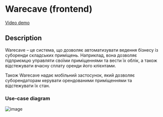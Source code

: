 # Warecave (frontend)
[Video demo](https://drive.google.com/file/d/18SrsfszQiL5CcGlVvZ4vgaFlRQrrrnka/view?usp=sharing)

## Description
Warecave – це система, що дозволяє автоматизувати ведення бізнесу із суборенди складських приміщень. Наприклад, вона дозволяє підприємцю управляти своїми приміщеннями та вести їх облік, а також відстежувати вчасну сплату оренди його клієнтами.

Також Warecave надає мобільний застосунок, який дозволяє суборендаторам керувати орендованими приміщеннями та відстежувати їх стан.


### Use-case diagram
![image](https://user-images.githubusercontent.com/66105908/152804727-4730224e-f194-45df-a76a-063b888a03ab.png)

